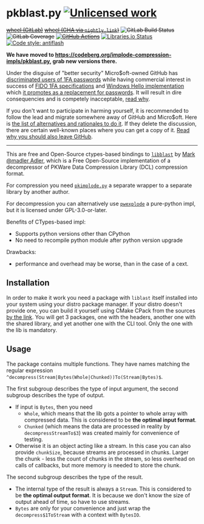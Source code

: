 pkblast.py [![Unlicensed work](https://raw.githubusercontent.com/unlicense/unlicense.org/master/static/favicon.png)](https://unlicense.org/)
==========
~~[wheel (GitLab)](https://gitlab.com/KOLANICH/pkblast.py/-/jobs/artifacts/master/raw/dist/pkblast-0.CI-py3-none-any.whl?job=build)~~
~~[wheel (GHA via `nightly.link`)](https://nightly.link/implode-compression-impls/pkblast.py/workflows/CI/master/pkblast-0.CI-py3-none-any.whl)~~
~~![GitLab Build Status](https://gitlab.com/KOLANICH/pkblast.py/badges/master/pipeline.svg)~~
~~![GitLab Coverage](https://gitlab.com/KOLANICH/pkblast.py/badges/master/coverage.svg)~~
~~[![GitHub Actions](https://github.com/implode-compression-impls/pkblast.py/workflows/CI/badge.svg)](https://github.com/implode-compression-impls/pkblast.py/actions/)~~
[![Libraries.io Status](https://img.shields.io/librariesio/github/implode-compression-impls/pkblast.py.svg)](https://libraries.io/github/implode-compression-impls/pkblast.py)
[![Code style: antiflash](https://img.shields.io/badge/code%20style-antiflash-FFF.svg)](https://codeberg.org/KOLANICH-tools/antiflash.py)

**We have moved to https://codeberg.org/implode-compression-impls/pkblast.py, grab new versions there.**

Under the disguise of "better security" Micro$oft-owned GitHub has [discriminated users of 1FA passwords](https://github.blog/2023-03-09-raising-the-bar-for-software-security-github-2fa-begins-march-13/) while having commercial interest in success of [FIDO 1FA specifications](https://fidoalliance.org/specifications/download/) and [Windows Hello implementation](https://support.microsoft.com/en-us/windows/passkeys-in-windows-301c8944-5ea2-452b-9886-97e4d2ef4422) which [it promotes as a replacement for passwords](https://github.blog/2023-07-12-introducing-passwordless-authentication-on-github-com/). It will result in dire consequencies and is competely inacceptable, [read why](https://codeberg.org/KOLANICH/Fuck-GuanTEEnomo).

If you don't want to participate in harming yourself, it is recommended to follow the lead and migrate somewhere away of GitHub and Micro$oft. Here is [the list of alternatives and rationales to do it](https://github.com/orgs/community/discussions/49869). If they delete the discussion, there are certain well-known places where you can get a copy of it. [Read why you should also leave GitHub](https://codeberg.org/KOLANICH/Fuck-GuanTEEnomo).

---

This are free and Open-Source ctypes-based bindings to [`libblast`](https://github.com/madler/zlib/tree/master/contrib/blast) by [Mark @madler Adler](https://github.com/madler), which is a Free Open-Source implementation of a decompressor of PKWare Data Compression Library (DCL) compression format.

For compression you need [`pkimplode.py`](https://codeberg.org/implode-compression-impls/pkimplode.py) a separate wrapper to a separate library by another author.

For decompression you can alternatively use [`pwexplode`](https://github.com/Schallaven/pwexplode) a pure-python impl, but it is licensed under GPL-3.0-or-later.

Benefits of CTypes-based impl:

* Supports python versions other than CPython
* No need to recompile python module after python version upgrade

Drawbacks:
* performance and overhead may be worse, than in the case of a cext.

Installation
------------

In order to make it work you need a package with `liblast` itself installed into your system using your distro package manager. If your distro doesn't provide one, you can build it yourself using CMake CPack from the sources [by the link](https://codeberg.org/implode-compression-impls/libblast). You will get 3 packages, one with the headers, another one with the shared library, and yet another one with the CLI tool. Only the one with the lib is mandatory.

Usage
-----

The package contains multiple functions. They have names matching the regular expression `^decompress(Stream|Bytes(Whole|Chunked))To(Stream|Bytes)$`.

The first subgroup describes the type of input argument, the second subgroup describes the type of output.
* If input is `Bytes`, then you need
    * `Whole`, which means that the lib gots a pointer to whole array with compressed data. This is considered to be **the optimal input format**.
    * `Chunked` (which means the data are processed in reality by `decompressStreamTo$3`) was created mainly for convenience of testing.
* Otherwise it is an object acting like a stream. In this case you can also provide `chunkSize`, because streams are processed in chunks. Larger the chunk - less the count of chunks in the stream, so less overhead on calls of callbacks, but more memory is needed to store the chunk.

The second subgroup describes the type of the result.
* The internal type of the result is always a `Stream`. This is considered to be **the optimal output format**. It is because we don't know the size of output ahead of time, so have to use streams.
* `Bytes` are only for your convenience and just wrap the `decompress$1ToStream` with a context with `BytesIO`.
